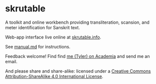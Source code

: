 # skrutable

A toolkit and online workbench providing transliteration, scansion, and meter identification for Sanskrit text.

Web-app interface live online at [skrutable.info](https://www.skrutable.info).

See [manual.md](./manual.md) for instructions.

Feedback welcome! Find find [me (Tyler) on Academia](https://uni-leipzig1.academia.edu/TylerNeill) and send me an email.

And please share and share-alike: licensed under a [Creative Commons Attribution-ShareAlike 4.0 International License](https://creativecommons.org/licenses/by-sa/4.0/).